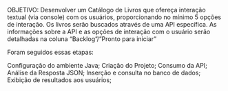 OBJETIVO: Desenvolver um Catálogo de Livros que ofereça interação textual (via console) com os usuários, proporcionando no mínimo 5 opções de interação. Os livros serão buscados através de uma API específica. As informações sobre a API e as opções de interação com o usuário serão detalhadas na coluna “Backlog”/”Pronto para iniciar”

Foram seguidos essas etapas:

Configuração do ambiente Java;
Criação do Projeto;
Consumo da API;
Análise da Resposta JSON;
Inserção e consulta no banco de dados;
Exibição de resultados aos usuários;
